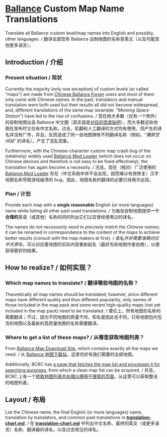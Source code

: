 # [Ballance](https://en.wikipedia.org/wiki/Ballance) Custom Map Name Translations

Translate all Ballance custom level/map names into English and possibly, other languages. / 翻译全部现有 Ballance 自制地图的名称至英文（以及可能其他更多语言）。

## Introduction / 介绍

### Present situation / 现状

Currently the majority (only one exception) of custom levels (or called "maps") are made from [Chinese Ballance Forum](https://tieba.baidu.com/ballance) users and most of them only come with Chinese names. In the past, translators and manual translation were both used but their results all did not become widespread, and, different translations of the same map (example: "*Monong Space Station*") have led to the rise of confusions. / 现在绝大多数（仅有一个例外）的自制地图出自 Ballance 中文圈（其实就是[对应的百度贴吧](https://tieba.baidu.com/ballance)），而大多数这些地图在发布时又仅有中文名称。过去，机翻和人工翻译的方式均有使用，但产生的译名并没有广传，并且，反而造成了同一张地图拥有不同翻译名称（例如，“*魔脓空间站*” 的译名），产生了混乱现象。

Furthermore, with the Chinese-character custom map crash bug of the (relatively) widely used [Ballance Mod Loader](https://github.com/Gamepiaynmo/BallanceModLoader) (which does not occur on Chinese devices and therefore is not easy to be fixed effectively), the translation has again become a necessity. / 况且，现在（相对）广泛使用的 [Ballance Mod Loader](https://github.com/Gamepiaynmo/BallanceModLoader) 存在（中文系统中并不会出现，因而难以有效修复）汉字地图名称导致游戏崩溃的 bug，因此，地图名称的翻译的必要已经再次出现。

### Plan / 计划

Provide each map with a **single reasonable** English (or more languages) name while listing all other past used translations. / 为每张自制地图提供**一个合理的**英语（或其他）名称的同时列出它们过去曾经使用过的译名。

The names *do not necessarily need to precisely match the Chinese names*; it can be renamed in correspondence to the content of the maps to achieve better results (consult with the map makers at first). / 译名*并非需要准确对应中文原名*，可以对应着地图的实际内容重新起名（最好先和地图作者协商），以便获得更好的结果。

## How to realize? / 如何实现？

### Which map names to translate? / 翻译哪些地图的名称？

Theoretically all map names should be translated; however, since different maps have different quality and thus different popularity, only names of those included in the map pack and some recent high-quality maps (not yet included in the map pack) need to be translated. / 理论上，所有地图的名称均需要翻译；不过，因为不同地图的质量不同，知名度因此也不同，只有地图包内包含的地图以及最新的高质量地图的名称需要翻译。

### Where to get a list of these maps? / 从哪里获取地图列表？

From [Ballance Map Download Site](http://ballancemaps.ys168.com), which contains exactly all the maps we need. / 从 [Ballance 地图下载站](http://ballancemaps.ys168.com)。这里恰好有我们需要的全部地图。

Additionally, BCRC has [a page that fetches the map list and processes it for searching purposes](https://bcrc.info/maps/), from which a clean map list can be acquired. / 并且，BCRC 上有一个[抓取地图列表并处理以便用于搜索的页面](https://bcrc.info/maps/)，从这里可以获取整洁的地图列表。

## Layout / 布局

List the Chinese name, the final English (or more languages) name, translation by translators, and common past translations in [**translation-chart.md**](translation-chart.md). / 在 [**translation-chart.md**](translation-chart.md) 中列出中文名称、最终的英文（或更多语言）名称、翻译器的译名，以及过去常见的译名。
